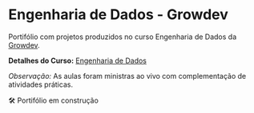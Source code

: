 # Engenharia de Dados - Growdev

Portifólio com projetos produzidos no curso Engenharia de Dados da [Growdev](https://www.growdev.com.br/).

**Detalhes do Curso:** [Engenharia de Dados](https://www.growdev.com.br/formacoes/engenharia-de-dados)

_Observação:_ As aulas foram ministras ao vivo com complementação de atividades práticas.

🛠️ Portifólio em construção
